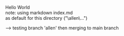 Hello World  
note: using markdown index.md   
as default for this directory ("\allen\\...")

--> testing branch 'allen' then merging to main branch